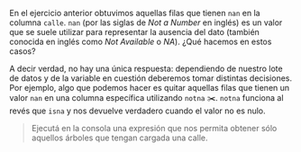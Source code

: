 En el ejercicio anterior obtuvimos aquellas filas que tienen `nan` en la columna `calle`. `nan` (por las siglas de _Not a Number_ en inglés) es un valor que se suele utilizar para representar la ausencia del dato (también conocida en inglés como _Not Available_ o _NA_). ¿Qué hacemos en estos casos? 

A decir verdad, no hay una única respuesta: dependiendo de nuestro lote de datos y de la variable en cuestión deberemos tomar distintas decisiones. Por ejemplo,  algo que podemos hacer es quitar aquellas filas que tienen un valor `nan` en una columna específica utilizando `notna`  ✂️. `notna` funciona al revés que `isna` y nos devuelve verdadero cuando el valor no es nulo.

> Ejecutá en la consola una expresión que nos permita obtener sólo aquellos árboles que tengan cargada una calle. 
